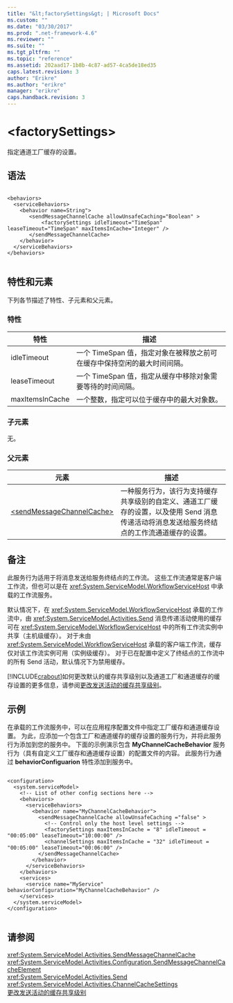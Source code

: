 ```yaml
---
title: "&lt;factorySettings&gt; | Microsoft Docs"
ms.custom: ""
ms.date: "03/30/2017"
ms.prod: ".net-framework-4.6"
ms.reviewer: ""
ms.suite: ""
ms.tgt_pltfrm: ""
ms.topic: "reference"
ms.assetid: 202aad17-1b8b-4c87-ad57-4ca5de18ed35
caps.latest.revision: 3
author: "Erikre"
ms.author: "erikre"
manager: "erikre"
caps.handback.revision: 3
---
```

# &lt;factorySettings&gt;
指定通道工厂缓存的设置。  
  
## 语法  
  
```  
  
<behaviors>  
  <serviceBehaviors>  
    <behavior name=String">  
       <sendMessageChannelCache allowUnsafeCaching="Boolean" >          
           <factorySettings idleTimeout="TimeSpan" leaseTimeout="TimeSpan" maxItemsInCache="Integer" />  
       </sendMessageChannelCache>  
    </behavior>  
  </serviceBehaviors>  
</behaviors>  
  
```  
  
## 特性和元素  
 下列各节描述了特性、子元素和父元素。  
  
### 特性  
  
|特性|描述|  
|--------|--------|  
|idleTimeout|一个 TimeSpan 值，指定对象在被释放之前可在缓存中保持空闲的最大时间间隔。|  
|leaseTimeout|一个 TimeSpan 值，指定从缓存中移除对象需要等待的时间间隔。|  
|maxItemsInCache|一个整数，指定可以位于缓存中的最大对象数。|  
  
### 子元素  
 无。  
  
### 父元素  
  
|元素|描述|  
|--------|--------|  
|[\<sendMessageChannelCache\>](../../../../../docs/framework/configure-apps/file-schema/windows-workflow-foundation/sendmessagechannelcache.md)|一种服务行为，该行为支持缓存共享级别的自定义、通道工厂缓存的设置，以及使用 Send 消息传递活动将消息发送给服务终结点的工作流通道缓存的设置。|  
  
## 备注  
 此服务行为适用于将消息发送给服务终结点的工作流。  这些工作流通常是客户端工作流，但也可以是在 <xref:System.ServiceModel.WorkflowServiceHost> 中承载的工作流服务。  
  
 默认情况下，在 <xref:System.ServiceModel.WorkflowServiceHost> 承载的工作流中，由 <xref:System.ServiceModel.Activities.Send> 消息传递活动使用的缓存可在 <xref:System.ServiceModel.WorkflowServiceHost> 中的所有工作流实例中共享（主机级缓存）。  对于未由 <xref:System.ServiceModel.WorkflowServiceHost> 承载的客户端工作流，缓存仅对该工作流实例可用（实例级缓存）。  对于已在配置中定义了终结点的工作流中的所有 Send 活动，默认情况下为禁用缓存。  
  
 [!INCLUDE[crabout](../../../../../includes/crabout-md.md)]如何更改默认的缓存共享级别以及通道工厂和通道缓存的缓存设置的更多信息，请参阅[更改发送活动的缓存共享级别](../../../../../docs/framework/wcf/feature-details/changing-the-cache-sharing-levels-for-send-activities.md)。  
  
## 示例  
 在承载的工作流服务中，可以在应用程序配置文件中指定工厂缓存和通道缓存设置。  为此，应添加一个包含工厂和通道缓存的缓存设置的服务行为，并将此服务行为添加到您的服务中。  下面的示例演示包含 **MyChannelCacheBehavior** 服务行为（具有自定义工厂缓存和通道缓存设置）的配置文件的内容。  此服务行为通过 **behaviorConfiguarion** 特性添加到服务中。  
  
```  
  
<configuration>    
  <system.serviceModel>  
    <!-- List of other config sections here -->   
    <behaviors>  
      <serviceBehaviors>  
        <behavior name="MyChannelCacheBehavior">  
          <sendMessageChannelCache allowUnsafeCaching ="false" >  
            <!-- Control only the host level settings -->   
            <factorySettings maxItemsInCache = "8" idleTimeout = "00:05:00" leaseTimeout="10:00:00" />  
            <channelSettings maxItemsInCache = "32" idleTimeout = "00:05:00" leaseTimeout="00:06:00" />  
          </sendMessageChannelCache>  
        </behavior>  
      </serviceBehaviors>  
    </behaviors>  
    <services>  
      <service name="MyService" behaviorConfiguration="MyChannelCacheBehavior" />  
    </services>  
  </system.serviceModel>  
</configuration>  
  
```  
  
## 请参阅  
 <xref:System.ServiceModel.Activities.SendMessageChannelCache>   
 <xref:System.ServiceModel.Activities.Configuration.SendMessageChannelCacheElement>   
 <xref:System.ServiceModel.Activities.Send>   
 <xref:System.ServiceModel.Activities.ChannelCacheSettings>   
 [更改发送活动的缓存共享级别](../../../../../docs/framework/wcf/feature-details/changing-the-cache-sharing-levels-for-send-activities.md)